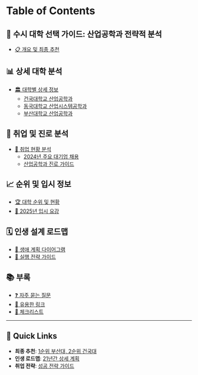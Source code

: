 # Table of Contents

## 📖 수시 대학 선택 가이드: 산업공학과 전략적 분석

* [📋 개요 및 최종 추천](README.md)

## 📊 상세 대학 분석

* [🏛️ 대학별 상세 정보](chapters/university-analysis.md)
  * [건국대학교 산업공학과](raw/universities/konkuk_university.md)
  * [동국대학교 산업시스템공학과](raw/universities/dongguk_university.md)
  * [부산대학교 산업공학과](raw/universities/pusan_national_university.md)

## 💼 취업 및 진로 분석

* [🎯 취업 현황 분석](chapters/employment-analysis.md)
  * [2024년 주요 대기업 채용](raw/employment/major_companies_2024.md)
  * [산업공학과 진로 가이드](raw/career_paths/industrial_engineering_careers.md)

## 📈 순위 및 입시 정보

* [🏆 대학 순위 및 현황](raw/rankings/university_rankings_2024.md)
* [📝 2025년 입시 요강](raw/admissions/admission_requirements_2025.md)

## 🗓️ 인생 설계 로드맵

* [📅 생애 계획 다이어그램](docs/life_plan_diagram.md)
* [🎯 실행 전략 가이드](chapters/strategy-guide.md)

## 📚 부록

* [❓ 자주 묻는 질문](chapters/faq.md)
* [🔗 유용한 링크](chapters/useful-links.md)
* [📝 체크리스트](chapters/checklist.md)

---

## 📌 Quick Links

* **최종 추천**: [1순위 부산대, 2순위 건국대](README.md#-최종-추천-1순위-부산대-2순위-건국대)
* **인생 로드맵**: [21년간 상세 계획](docs/life_plan_diagram.md#전체-생애-로드맵-2024-2045-21년간)
* **취업 전략**: [성공 전략 가이드](README.md#-성공-전략-가이드)